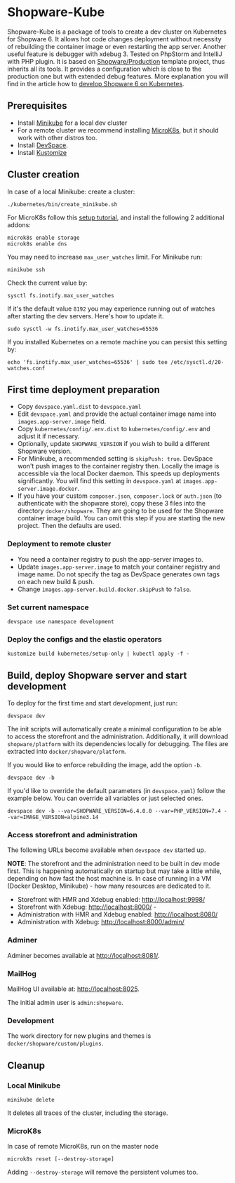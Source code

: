 # Shopware-Kube

Shopware-Kube is a package of tools to create a dev cluster on Kubernetes for Shopware 6.
It allows hot code changes deployment without necessity of rebuilding the container image or even restarting the app server.
Another useful feature is debugger with xdebug 3. Tested on PhpStorm and IntelliJ with PHP plugin.
It is based on [Shopware/Production](https://github.com/shopware/production) template project, thus inherits all its tools.
It provides a configuration which is close to the production one but with extended debug features.
More explanation you will find in the article how to [develop Shopware 6 on Kubernetes](https://kiwee.eu/blog/shopware-6-development-on-kubernetes/).

## Prerequisites 
* Install [Minikube](https://minikube.sigs.k8s.io/docs/start/) for a local dev cluster
* For a remote cluster we recommend installing [MicroK8s](https://microk8s.io), but it should work with other distros too.
* Install [DevSpace](https://devspace.sh/cli/docs/getting-started/installation).
* Install [Kustomize](https://kubectl.docs.kubernetes.io/installation/kustomize/)

## Cluster creation
In case of a local Minikube: create a cluster:
```
./kubernetes/bin/create_minikube.sh
```

For MicroK8s follow this [setup tutorial](https://ubuntu.com/tutorials/install-a-local-kubernetes-with-microk8s?&_ga=2.181492961.777099064.1610383197-667444104.1610383197#2-deploying-microk8s),
and install the following 2 additional addons:
```
microk8s enable storage
microk8s enable dns
```

You may need to increase `max_user_watches` limit. 
For Minikube run:
```
minikube ssh
```
Check the current value by:
```
sysctl fs.inotify.max_user_watches
```
If it's the default value `8192` you may experience running out of watches after starting the dev servers.
Here's how to update it.
```
sudo sysctl -w fs.inotify.max_user_watches=65536
```
If you installed Kubernetes on a remote machine you can persist this setting by:
```
echo 'fs.inotify.max_user_watches=65536' | sudo tee /etc/sysctl.d/20-watches.conf
```

## First time deployment preparation
* Copy `devspace.yaml.dist` to `devspace.yaml`
* Edit `devspace.yaml` and provide the actual container image name into `images.app-server.image` field.
* Copy `kubernetes/config/.env.dist` to `kubernetes/config/.env` and adjust it if necessary.   
* Optionally, update `SHOPWARE_VERSION` if you wish to build a different Shopware version.
* For Minikube, a recommended setting is `skipPush: true`. DevSpace won't push images to the container registry then. 
  Locally the image is accessible via the local Docker daemon.
  This speeds up deployments significantly. You will find this setting in `devspace.yaml` at `images.app-server.image.docker`.
* If you have your custom `composer.json`, `composer.lock` or `auth.json` (to authenticate with the shopware store), copy these
  3 files into the directory `docker/shopware`. They are going to be used for the Shopware container image build.
  You can omit this step if you are starting the new project. Then the defaults are used.

### Deployment to remote cluster
* You need a container registry to push the app-server images to.
* Update `images.app-server.image` to match your container registry and image name. 
  Do not specify the tag as DevSpace generates own tags on each new build & push.
* Change `images.app-server.build.docker.skipPush` to `false`.

### Set current namespace
```
devspace use namespace development
```

### Deploy the configs and the elastic operators
```
kustomize build kubernetes/setup-only | kubectl apply -f -
```

## Build, deploy Shopware server and start development

To deploy for the first time and start development, just run:
```
devspace dev
```

The init scripts will automatically create a minimal configuration to be able to access the storefront and the administration.
Additionally, it will download `shopware/platform` with its dependencies locally for debugging.
The files are extracted into `docker/shopware/platform`. 

If you would like to enforce rebuilding the image, add the option `-b`.
```
devspace dev -b
```

If you'd like to override the default parameters (in `devspace.yaml`) follow the example below.
You can override all variables or just selected ones.
```
devspace dev -b --var=SHOPWARE_VERSION=6.4.0.0 --var=PHP_VERSION=7.4 --var=IMAGE_VERSION=alpine3.14 
```

### Access storefront and administration
The following URLs become available when `devspace dev` started up.

**NOTE**:
The storefront and the administration need to be built in dev mode first.
This is happening automatically on startup but may take a little while, depending on how fast the host machine is.
In case of running in a VM (Docker Desktop, Minikube) - how many resources are dedicated to it.

- Storefront with HMR and Xdebug enabled: [http://localhost:9998/](http://localhost:9998/)
- Storefront with Xdebug: [http://localhost:8000/](http://localhost:8000/) - 
- Administration with HMR and Xdebug enabled: [http://localhost:8080/](http://localhost:8080/)
- Administration with Xdebug: [http://localhost:8000/admin/](http://localhost:8000/admin/)

### Adminer
Adminer becomes available at [http://localhost:8081/](http://localhost:8081/).

### MailHog
MailHog UI available at: [http://localhost:8025](http://localhost:8025).

The initial admin user is `admin:shopware`.

### Development
The work directory for new plugins and themes is `docker/shopware/custom/plugins`.

## Cleanup
### Local Minikube

```
minikube delete
```
It deletes all traces of the cluster, including the storage.

### MicroK8s
In case of remote MicroK8s, run on the master node

```
microk8s reset [--destroy-storage]
```
Adding `--destroy-storage` will remove the persistent volumes too.